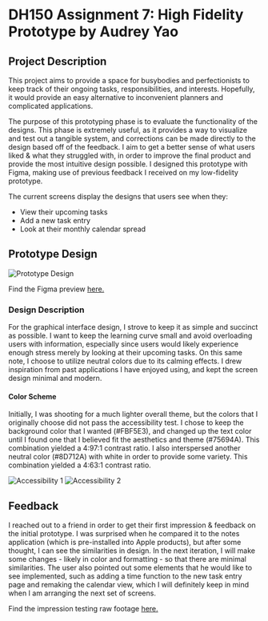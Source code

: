 # DH150 Assignment 7: High Fidelity Prototype by Audrey Yao

## Project Description 

This project aims to provide a space for busybodies and perfectionists to keep track of their ongoing tasks, responsibilities, and interests. Hopefully, it would provide an easy alternative to inconvenient planners and complicated applications. 

The purpose of this prototyping phase is to evaluate the functionality of the designs. This phase is extremely useful, as it provides a way to visualize and test out a tangible system, and corrections can be made directly to the design based off of the feedback. I aim to get a better sense of what users liked & what they struggled with, in order to improve the final product and provide the most intuitive design possible. I designed this prototype with Figma, making use of previous feedback I received on my low-fidelity prototype. 

The current screens display the designs that users see when they: 

- View their upcoming tasks 
- Add a new task entry
- Look at their monthly calendar spread

## Prototype Design 

<img src="https://user-images.githubusercontent.com/57603794/100161635-b0a3d180-2e66-11eb-8709-77351543c459.png" alt="Prototype Design">

Find the Figma preview <a href="https://www.figma.com/file/ym7veaY6qmUCSpFVIXEYsY/DH150?node-id=0%3A1">here.</a>

### Design Description

For the graphical interface design, I strove to keep it as simple and succinct as possible. I want to keep the learning curve small and avoid overloading users with information, especially since users would likely experience enough stress merely by looking at their upcoming tasks. On this same note, I choose to utilize neutral colors due to its calming effects. I drew inspiration from past applications I have enjoyed using, and kept the screen design minimal and modern. 

#### Color Scheme

Initially, I was shooting for a much lighter overall theme, but the colors that I originally choose did not pass the accessibility test. I chose to keep the background color that I wanted (#FBF5E3), and changed up the text color until I found one that I believed fit the aesthetics and theme (#75694A). This combination yielded a 4:97:1 contrast ratio. I also interspersed another neutral color (#8D712A) with white in order to provide some variety. This combination yielded a 4:63:1 contrast ratio. 

<img src="https://user-images.githubusercontent.com/57603794/100162976-8dc6ec80-2e69-11eb-84ad-17d03ed5d237.png" alt="Accessibility 1">

<img src="https://user-images.githubusercontent.com/57603794/100162986-928ba080-2e69-11eb-92d3-6aaa08962972.png" alt="Accessibility 2">

## Feedback

I reached out to a friend in order to get their first impression & feedback on the initial prototype. I was surprised when he compared it to the notes application (which is pre-installed into Apple products), but after some thought, I can see the similarities in design. In the next iteration, I will make some changes - likely in color and formatting - so that there are minimal similarities. The user also pointed out some elements that he would like to see implemented, such as adding a time function to the new task entry page and remaking the calendar view, which I will definitely keep in mind when I am arranging the next set of screens. 

Find the impression testing raw footage <a href="https://drive.google.com/drive/folders/16kTZJIldkwNZ_EQ14Qh65ffyHYKi2D1f?usp=sharing">here.</a>
